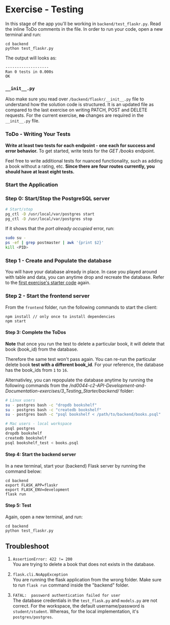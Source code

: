 # Exercise - Testing

In this stage of the app you'll be working in `backend/test_flaskr.py`. Read the inline ToDo comments in the file. In order to run your code, open a new terminal and run: 
```
cd backend
python test_flaskr.py
``` 
The output will looks as: 

```
-------------------
Ran 0 tests in 0.000s
OK
```
### `__init__.py`

Also make sure you read over `/backend/flaskr/__init__.py` file to understand how the solution code is structured. It is an updated file as compared to the last exercise on writing PATCH, POST and DELETE requests. For the current exercise, **no** changes are required in the `__init__.py` file. 

### ToDo - Writing Your Tests
**Write at least two tests for each endpoint - one each for success and error behavior.** To get started, write tests for the *GET /books* endpoint. 

Feel free to write additional tests for nuanced functionality, such as adding a book without a rating, etc. **Since there are four routes currently, you should have at least eight tests.** 

### Start the Application
### Step 0: Start/Stop the PostgreSQL server
```bash
# Start/stop
pg_ctl -D /usr/local/var/postgres start
pg_ctl -D /usr/local/var/postgres stop 
```
If it shows that the *port already occupied* error, run:
```bash
sudo su - 
ps -ef | grep postmaster | awk '{print $2}'
kill <PID> 
```


### Step 1 - Create and Populate the database
You will have your database already in place. In case you played around with table and data, you can anytime drop and recreate the database. Refer to the [first exercise's starter code](https://github.com/udacity/nd0044-c2-API-Development-and-Documentation-exercises/blob/master/1_Requests_Starter/README.md) again.


### Step 2 - Start the frontend server
From the `frontend` folder, run the following commands to start the client: 
```
npm install // only once to install dependencies
npm start 
```

#### Step 3: Complete the ToDos
**Note** that once you run the test to delete a particular book, it will delete that book (book_id) from the database. 

Therefore the same test won't pass again. You can re-run the particular delete book **test with a different book_id**. For your reference, the database has the book_ids from `1` to `16`.

Alternativley, you can repopulate the database anytime by running the following commands from the */nd0044-c2-API-Development-and-Documentation-exercises/3_Testing_Starter/backend/* folder:

```bash
# Linux users
su - postgres bash -c "dropdb bookshelf"
su - postgres bash -c "createdb bookshelf"
su - postgres bash -c "psql bookshelf < /path/to/backend/books.psql"
```

```bash
# Mac users - local workspace
psql postgres
dropdb bookshelf
createdb bookshelf
psql bookshelf_test < books.psql
```


#### Step 4: Start the backend server
In a new terminal, start your (backend) Flask server by running the command below:
```
cd backend
export FLASK_APP=flaskr
export FLASK_ENV=development
flask run
```
#### Step 5: Test
Again, open a new terminal, and run:
```
cd backend
python test_flaskr.py
```

## Troubleshoot
1. `AssertionError: 422 != 200` <br> You are trying to delete a book that does not exists in the database.

2. `flask.cli.NoAppException` <br> You are running the flask application from the wrong folder. Make sure to run  `flask run` command inside the "backend" folder. 


3. `FATAL:  password authentication failed for user` <br> The database credentials in the `test_flask.py` and `models.py` are not correct. For the workspace, the default username/password is `student/student`. Whereas, for the local implementation, it's `postgres/postgres`.

